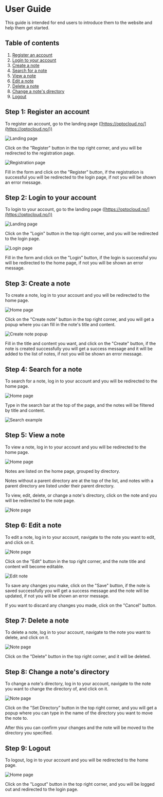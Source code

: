 # User Guide

This guide is intended for end users to introduce them to the website and help them get started.

## Table of contents

1. [Register an account](#step-1-register-an-account)
2. [Login to your account](#step-2-login-to-your-account)
3. [Create a note](#step-3-create-a-note)
4. [Search for a note](#step-4-search-for-a-note)
5. [View a note](#step-5-view-a-note)
6. [Edit a note](#step-6-edit-a-note)
7. [Delete a note](#step-7-delete-a-note)
8. [Change a note's directory](#step-8-change-a-notes-directory)
9. [Logout](#step-9-logout)

## Step 1: Register an account

To register an account, go to the landing page ([https://optocloud.no/](https://optocloud.no/))

![Landing page](./static/ug-landingpage.png)

Click on the "Register" button in the top right corner, and you will be redirected to the registration page.

![Registration page](./static/ug-registrationpage.png)

Fill in the form and click on the "Register" button, if the registration is successful you will be redirected to the login page, if not you will be shown an error message.

## Step 2: Login to your account

To login to your account, go to the landing page ([https://optocloud.no/](https://optocloud.no/))

![Landing page](./static/ug-landingpage.png)

Click on the "Login" button in the top right corner, and you will be redirected to the login page.

![Login page](./static/ug-loginpage.png)

Fill in the form and click on the "Login" button, if the login is successful you will be redirected to the home page, if not you will be shown an error message.

## Step 3: Create a note

To create a note, log in to your account and you will be redirected to the home page.

![Home page](./static/ug-homepage.png)

Click on the "Create note" button in the top right corner, and you will get a popup where you can fill in the note's title and content.

![Create note popup](./static/ug-createnotepopup.png)

Fill in the title and content you want, and click on the "Create" button, if the note is created successfully you will get a success message and it will be added to the list of notes, if not you will be shown an error message.

## Step 4: Search for a note

To search for a note, log in to your account and you will be redirected to the home page.

![Home page](./static/ug-homepage.png)

Type in the search bar at the top of the page, and the notes will be filtered by title and content.

![Search example](./static/ug-homepage-search.png)

## Step 5: View a note

To view a note, log in to your account and you will be redirected to the home page.

![Home page](./static/ug-homepage.png)

Notes are listed on the home page, grouped by directory.

Notes without a parent directory are at the top of the list, and notes with a parent directory are listed under their parent directory.

To view, edit, delete, or change a note's directory, click on the note and you will be redirected to the note page.

![Note page](./static/ug-notepage.png)

## Step 6: Edit a note

To edit a note, log in to your account, navigate to the note you want to edit, and click on it.

![Note page](./static/ug-notepage.png)

Click on the "Edit" button in the top right corner, and the note title and content will become editable.

![Edit note](./static/ug-notepage-editmode.png)

To save any changes you make, click on the "Save" button, if the note is saved successfully you will get a success message and the note will be updated, if not you will be shown an error message.

If you want to discard any changes you made, click on the "Cancel" button.

## Step 7: Delete a note

To delete a note, log in to your account, navigate to the note you want to delete, and click on it.

![Note page](./static/ug-notepage.png)

Click on the "Delete" button in the top right corner, and it will be deleted.

## Step 8: Change a note's directory

To change a note's directory, log in to your account, navigate to the note you want to change the directory of, and click on it.

![Note page](./static/ug-notepage.png)

Click on the "Set Directory" button in the top right corner, and you will get a popup where you can type in the name of the directory you want to move the note to.

After this you can confirm your changes and the note will be moved to the directory you specified.

## Step 9: Logout

To logout, log in to your account and you will be redirected to the home page.

![Home page](./static/ug-homepage.png)

Click on the "Logout" button in the top right corner, and you will be logged out and redirected to the login page.
